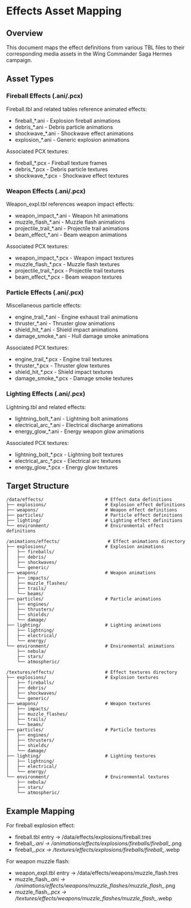 # Effects Asset Mapping

## Overview
This document maps the effect definitions from various TBL files to their corresponding media assets in the Wing Commander Saga Hermes campaign.

## Asset Types

### Fireball Effects (.ani/.pcx)
Fireball.tbl and related tables reference animated effects:
- fireball_*.ani - Explosion fireball animations
- debris_*.ani - Debris particle animations
- shockwave_*.ani - Shockwave effect animations
- explosion_*.ani - Generic explosion animations

Associated PCX textures:
- fireball_*.pcx - Fireball texture frames
- debris_*.pcx - Debris particle textures
- shockwave_*.pcx - Shockwave effect textures

### Weapon Effects (.ani/.pcx)
Weapon_expl.tbl references weapon impact effects:
- weapon_impact_*.ani - Weapon hit animations
- muzzle_flash_*.ani - Muzzle flash animations
- projectile_trail_*.ani - Projectile trail animations
- beam_effect_*.ani - Beam weapon animations

Associated PCX textures:
- weapon_impact_*.pcx - Weapon impact textures
- muzzle_flash_*.pcx - Muzzle flash textures
- projectile_trail_*.pcx - Projectile trail textures
- beam_effect_*.pcx - Beam weapon textures

### Particle Effects (.ani/.pcx)
Miscellaneous particle effects:
- engine_trail_*.ani - Engine exhaust trail animations
- thruster_*.ani - Thruster glow animations
- shield_hit_*.ani - Shield impact animations
- damage_smoke_*.ani - Hull damage smoke animations

Associated PCX textures:
- engine_trail_*.pcx - Engine trail textures
- thruster_*.pcx - Thruster glow textures
- shield_hit_*.pcx - Shield impact textures
- damage_smoke_*.pcx - Damage smoke textures

### Lighting Effects (.ani/.pcx)
Lightning.tbl and related effects:
- lightning_bolt_*.ani - Lightning bolt animations
- electrical_arc_*.ani - Electrical discharge animations
- energy_glow_*.ani - Energy weapon glow animations

Associated PCX textures:
- lightning_bolt_*.pcx - Lightning bolt textures
- electrical_arc_*.pcx - Electrical arc textures
- energy_glow_*.pcx - Energy glow textures

## Target Structure
```
/data/effects/                       # Effect data definitions
├── explosions/                      # Explosion effect definitions
├── weapons/                         # Weapon effect definitions
├── particles/                       # Particle effect definitions
├── lighting/                        # Lighting effect definitions
└── environment/                     # Environmental effect definitions

/animations/effects/                  # Effect animations directory
├── explosions/                      # Explosion animations
│   ├── fireballs/
│   ├── debris/
│   ├── shockwaves/
│   └── generic/
├── weapons/                         # Weapon animations
│   ├── impacts/
│   ├── muzzle_flashes/
│   ├── trails/
│   └── beams/
├── particles/                       # Particle animations
│   ├── engines/
│   ├── thrusters/
│   ├── shields/
│   └── damage/
├── lighting/                        # Lighting animations
│   ├── lightning/
│   ├── electrical/
│   └── energy/
└── environment/                     # Environmental animations
    ├── nebula/
    ├── stars/
    └── atmospheric/

/textures/effects/                   # Effect textures directory
├── explosions/                      # Explosion textures
│   ├── fireballs/
│   ├── debris/
│   ├── shockwaves/
│   └── generic/
├── weapons/                         # Weapon textures
│   ├── impacts/
│   ├── muzzle_flashes/
│   ├── trails/
│   └── beams/
├── particles/                       # Particle textures
│   ├── engines/
│   ├── thrusters/
│   ├── shields/
│   └── damage/
├── lighting/                        # Lighting textures
│   ├── lightning/
│   ├── electrical/
│   └── energy/
└── environment/                     # Environmental textures
    ├── nebula/
    ├── stars/
    └── atmospheric/
```

## Example Mapping
For fireball explosion effect:
- fireball.tbl entry → /data/effects/explosions/fireball.tres
- fireball_*.ani → /animations/effects/explosions/fireballs/fireball_*.png
- fireball_*.pcx → /textures/effects/explosions/fireballs/fireball_*.webp

For weapon muzzle flash:
- weapon_expl.tbl entry → /data/effects/weapons/muzzle_flash.tres
- muzzle_flash_*.ani → /animations/effects/weapons/muzzle_flashes/muzzle_flash_*.png
- muzzle_flash_*.pcx → /textures/effects/weapons/muzzle_flashes/muzzle_flash_*.webp